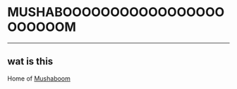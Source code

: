 # MUSHABOOOOOOOOOOOOOOOOOOOOOOOM
------

## wat is this

Home of [Mushaboom](http://mushaboom.co) 


